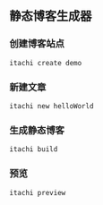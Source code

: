 ## 静态博客生成器

### 创建博客站点

```
itachi create demo
```

### 新建文章

```
itachi new helloWorld
```

### 生成静态博客

```
itachi build
```

### 预览

```
itachi preview
```